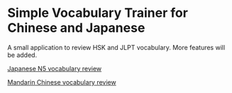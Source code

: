 # Simple Vocabulary Trainer for Chinese and Japanese

A small application to review HSK and JLPT vocabulary. More features will be added.

[Japanese N5 vocabulary review](https://hou2zi0.github.io/vocab-trainer/HTML/japanese.html)

[Mandarin Chinese vocabulary review](https://hou2zi0.github.io/vocab-trainer/HTML/mandarin_chinese.html)
